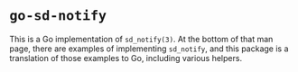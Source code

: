 <!--
SPDX-License-Identifier: MIT-0

SPDX-FileCopyrightText: 2024 Tristan Partin <tristan@partin.io>
-->

# `go-sd-notify`

This is a Go implementation of `sd_notify(3)`. At the bottom of that man page,
there are examples of implementing `sd_notify`, and this package is a
translation of those examples to Go, including various helpers.
